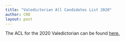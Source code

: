 ```yaml
---
title: "Valedictorian All Candidates List 2020"
author: CRO
layout: post
---
```


The ACL for the 2020 Valedictorian can be found <a href="https://drive.google.com/open?id=1DvLWXZVpmL5DaBLmTrvU6KnbN5tnIl67"> here. </a>